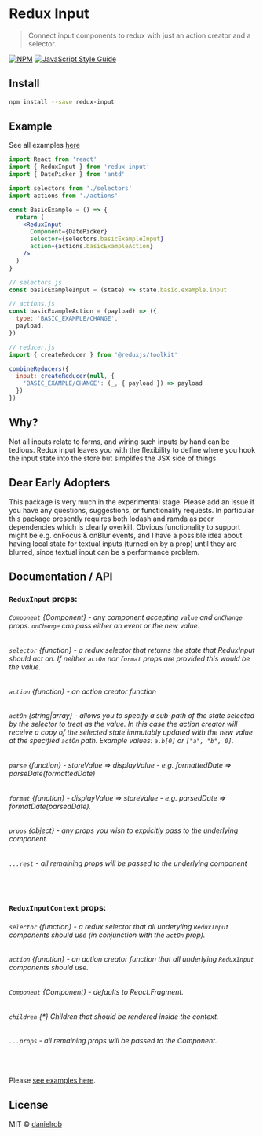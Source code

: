 # Redux Input

> Connect input components to redux with just an action creator and a selector.

[![NPM](https://img.shields.io/npm/v/redux-input.svg)](https://www.npmjs.com/package/redux-input) [![JavaScript Style Guide](https://img.shields.io/badge/code_style-standard-brightgreen.svg)](https://standardjs.com)

## Install

```bash
npm install --save redux-input
```

## Example

See all examples [here](https://danielrob.github.io/redux-input/)

```jsx
import React from 'react'
import { ReduxInput } from 'redux-input'
import { DatePicker } from 'antd'

import selectors from './selectors'
import actions from './actions'

const BasicExample = () => {
  return (
    <ReduxInput
      Component={DatePicker}
      selector={selectors.basicExampleInput}
      action={actions.basicExampleAction}
    />
  )
}
```

```jsx
// selectors.js
const basicExampleInput = (state) => state.basic.example.input

// actions.js
const basicExampleAction = (payload) => ({
  type: 'BASIC_EXAMPLE/CHANGE',
  payload,
})

// reducer.js
import { createReducer } from '@reduxjs/toolkit'

combineReducers({
  input: createReducer(null, {
    'BASIC_EXAMPLE/CHANGE': (_, { payload }) => payload
  })
})
```

## Why?
Not all inputs relate to forms, and wiring such inputs by hand can be tedious. Redux input leaves you with the flexibility to define where you hook the input state into the store but simplifes the JSX side of things. 


## Dear Early Adopters
This package is very much in the experimental stage. Please add an issue if you have any questions, suggestions, or functionality requests. In particular this package presently requires both lodash and ramda as peer dependencies which is clearly overkill. Obvious functionality to support might be e.g. onFocus & onBlur events, and I have a possible idea about having local state for textual inputs (turned on by a prop) until they are blurred, since textual input can be a performance problem. 

## Documentation / API

### `ReduxInput` props: 
###### `Component` {Component} - any component accepting `value` and `onChange` props. `onChange` can pass either an event or the new value.
###### `selector` {function} - a redux selector that returns the state that ReduxInput should act on. If neither `actOn` nor `format` props are provided this would be the value. 
###### `action` {function} - an action creator function
###### `actOn` {string|array} - allows you to specify a sub-path of the state selected by the selector to treat as the value. In this case the action creator will receive a copy of the selected state immutably updated with the new value at the specified `actOn` path. Example values: `a.b[0]` or `["a", "b", 0]`. 
###### `parse` {function} - storeValue => displayValue - e.g. formattedDate => parseDate(formattedDate)
###### `format` {function} - displayValue => storeValue - e.g. parsedDate => formatDate(parsedDate). 
###### `props` {object} - any props you wish to explicitly pass to the underlying component. 
###### `...rest` - all remaining props will be passed to the underlying component
  
<br>

### `ReduxInputContext` props: 
###### `selector` {function} - a redux selector that all underyling `ReduxInput` components should use (in conjunction with the `actOn` prop). 
###### `action` {function} - an action creator function that all underlying `ReduxInput` components should use. 
###### `Component` {Component} - defaults to React.Fragment. 
###### `children` {\*} Children that should be rendered inside the context. 
###### `...props` - all remaining props will be passed to the Component. 

<br>

Please [see examples here](https://danielrob.github.io/redux-input/).


## License

MIT © [danielrob](https://github.com/danielrob)
